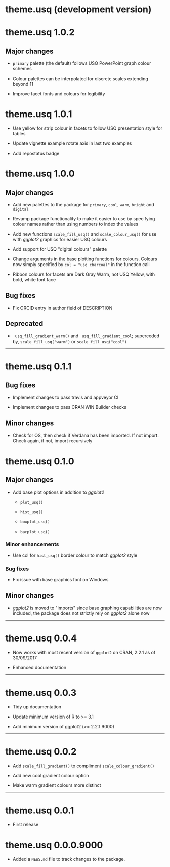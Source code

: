 # theme.usq (development version)


# theme.usq 1.0.2

## Major changes

* `primary` palette (the default) follows USQ PowerPoint graph colour schemes

* Colour palettes can be interpolated for discrete scales extending beyond 11

* Improve facet fonts and colours for legibility

# theme.usq 1.0.1

* Use yellow for strip colour in facets to follow USQ presentation style for tables

* Update vignette example rotate axis in last two examples

* Add repostatus badge

# theme.usq 1.0.0

## Major changes

* Add new palettes to the package for `primary`, `cool`, `warm`, `bright` and
`digital`

* Revamp package functionality to make it easier to use by specifying colour
names rather than using numbers to index the values

* Add new functions `scale_fill_usq()` and `scale_colour_usq()` for use with
_ggplot2_ graphics for easier USQ colours

* Add support for USQ "digital colours" palette

* Change arguments in the base plotting functions for colours. Colours now
simply specified by `col = "usq charcoal"` in the function call

* Ribbon colours for facets are Dark Gray Warm, not USQ Yellow, with bold, white
font face

## Bug fixes

* Fix ORCID entry in author field of DESCRIPTION

## Deprecated

* ` usq_fill_gradient_warm()` and ` usq_fill_gradient_cool`; superceded by,
`scale_fill_usq("warm")` or `scale_fill_usq("cool")`

--------------------------------------------------------------------------------

# theme.usq 0.1.1

## Bug fixes

* Implement changes to pass travis and appveyor CI

* Implement changes to pass CRAN WIN Builder checks

## Minor changes

* Check for OS, then check if Verdana has been imported. If not import. Check
again, if not, import recursively

# theme.usq 0.1.0

## Major changes

* Add base plot options in addition to _ggplot2_
  
  * `plot_usq()`
  
  * `hist_usq()`
  
  * `boxplot_usq()`
  
  * `barplot_usq()`
  
### Minor enhancements

* Use col for `hist_usq()` border colour to match _ggplot2_ style

### Bug fixes

* Fix issue with base graphics font on Windows

## Minor changes

* _ggplot2_ is moved to "imports" since base graphing capabilities are now
included, the package does not strictly rely on _ggplot2_ alone now

--------------------------------------------------------------------------------

# theme.usq 0.0.4

* Now works with most recent version of `ggplot2` on CRAN, 2.2.1 as of
30/09/2017

* Enhanced documentation

--------------------------------------------------------------------------------

# theme.usq 0.0.3

* Tidy up documentation

* Update minimum version of R to >= 3.1

* Add minimum version of ggplot2  (>= 2.2.1.9000)

--------------------------------------------------------------------------------

# theme.usq 0.0.2

* Add `scale_fill_gradient()` to compliment `scale_colour_gradient()`

* Add new cool gradient colour option

* Make warm gradient colours more distinct

--------------------------------------------------------------------------------

# theme.usq 0.0.1

* First release

# theme.usq 0.0.0.9000

* Added a `NEWS.md` file to track changes to the package.
